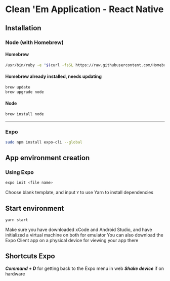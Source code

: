 # Clean 'Em Application - React Native
## Installation
### Node (with Homebrew)
#### Homebrew
```sh
/usr/bin/ruby -e "$(curl -fsSL https://raw.githubusercontent.com/Homebrew/install/master/install)"
```
#### Homebrew already installed, needs updating
```sh
brew update
brew upgrade node
```

#### Node
```sh
brew install node
```
---
### Expo
```sh
sudo npm install expo-cli --global
```
## App environment creation
### Using Expo
```sh
expo init <file name>
```
 Choose blank template, and input ```Y``` to use Yarn to install dependencies
 ## Start environment
 ```sh
 yarn start
 ```
 Make sure you have downloaded xCode and Android Studio, and have initialized a virtual machine on both for emulator
 You can also download the Expo Client app on a physical device for viewing your app there
 ## Shortcuts Expo
 ***Command + D*** for getting back to the Expo menu in web
 ***Shake device*** if on hardware
 
